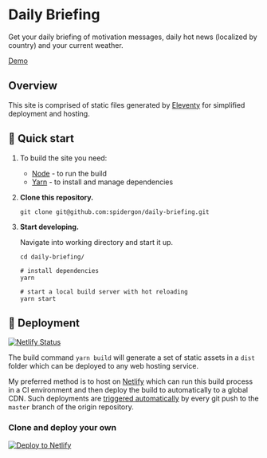 # Daily Briefing

Get your daily briefing of motivation messages, daily hot news (localized by country) and your current weather.

[Demo](https://daily-briefing.netlify.com/us/)

## Overview

This site is comprised of static files generated by [Eleventy](https://11ty.dev) for simplified deployment and hosting.

## 🚀 Quick start

1. To build the site you need:

   - [Node](https://nodejs.org) - to run the build
   - [Yarn](https://yarnpkg.com) - to install and manage dependencies

2. **Clone this repository.**

   ```shell
   git clone git@github.com:spidergon/daily-briefing.git
   ```

3. **Start developing.**

   Navigate into working directory and start it up.

   ```shell
   cd daily-briefing/

   # install dependencies
   yarn

   # start a local build server with hot reloading
   yarn start
   ```

## 💫 Deployment

[![Netlify Status](https://api.netlify.com/api/v1/badges/1743f9dd-72ce-4af7-94cf-0fb117d59446/deploy-status)](https://app.netlify.com/sites/daily-briefing/deploys)

The build command `yarn build` will generate a set of static assets in a `dist` folder which can be deployed to any web hosting service.

My preferred method is to host on [Netlify](http://www.netlify.com) which can run this build process in a CI environment and then deploy the build to automatically to a global CDN. Such deployments are [triggered automatically](https://www.netlify.com/docs/continuous-deployment/) by every git push to the `master` branch of the origin repository.

### Clone and deploy your own

[![Deploy to Netlify](https://www.netlify.com/img/deploy/button.svg)](https://app.netlify.com/start/deploy?repository=https://github.com/spidergon/daily-briefing)
